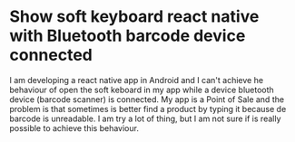 
# Show soft keyboard react native with Bluetooth barcode device connected

I am developing a react native app in Android and I can't achieve he behaviour of open the soft keboard in my app while a device bluetooth device (barcode scanner) is connected. My app is a Point of Sale and the problem is that sometimes is better find a product by typing it because de barcode is unreadable.
I am try a lot of thing, but I am not sure if is really possible to achieve this behaviour.

        